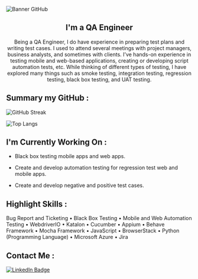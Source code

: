 ![Banner GitHub](https://user-images.githubusercontent.com/52105079/199041815-5bd841f2-3bc8-41ee-bb17-e5fd4dd6e549.png)

<h2 align="center">
I'm a QA Engineer
</h2> 

<p align="center">
Being a QA Engineer, I do have experience in preparing test plans and writing test cases. I used to attend several meetings with project managers, business analysts, and sometimes with clients. I’ve hands-on experience in testing mobile and web-based applications, creating or developing script automation tests, etc. While thinking of different types of testing, I have explored many things such as smoke testing, integration testing, regression testing, black box testing, and UAT testing.
</p>

## Summary my GitHub :

![GitHub Streak](http://github-readme-streak-stats.herokuapp.com?user=nayaCodeStudio&theme=dark&background=000000)

![Top Langs](https://github-readme-stats.vercel.app/api/top-langs/?username=nayaCodeStudio&layout=compact&theme=dark&bg_color=000000)

## I'm Currently Working On :

- Black box testing mobile apps and web apps.

- Create and develop automation testing for regression test web and mobile apps.

- Create and develop negative and positive test cases.

## Highlight Skills :

Bug Report and Ticketing • Black Box Testing • Mobile and Web Automation Testing • WebdriverIO • Katalon • Cucumber • Appium • Behave Framework • Mocha Framework • JavaScript • BrowserStack • Python (Programming Language) • Microsoft Azure • Jira

## Contact Me :

<div id="badges">
  <a href="https://www.linkedin.com/in/nayanurwiyoga">
    <img src="https://img.shields.io/badge/LinkedIn-blue?style=for-the-badge&logo=linkedin&logoColor=white" alt="LinkedIn Badge"/>
  </a>
</div>
